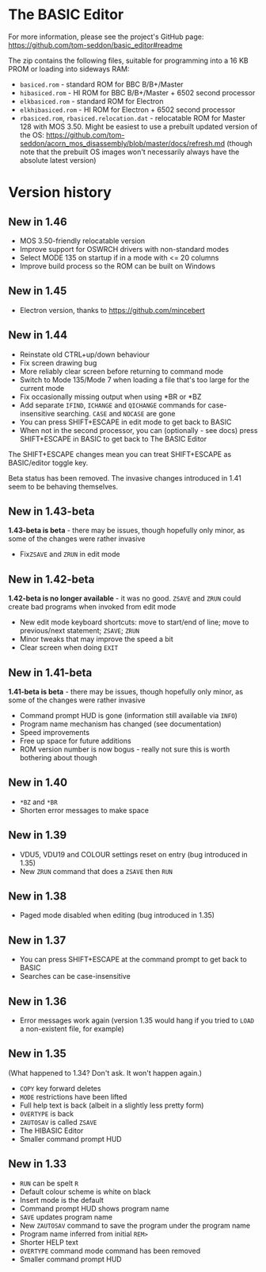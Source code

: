 # The BASIC Editor

For more information, please see the project's GitHub page:
https://github.com/tom-seddon/basic_editor#readme

The zip contains the following files, suitable for programming into a
16 KB PROM or loading into sideways RAM:

* `basiced.rom` - standard ROM for BBC B/B+/Master
* `hibasiced.rom` - HI ROM for BBC B/B+/Master + 6502 second processor
* `elkbasiced.rom` - standard ROM for Electron
* `elkhibasiced.rom` - HI ROM for Electron + 6502 second processor
* `rbasiced.rom`, `rbasiced.relocation.dat` - relocatable ROM for
  Master 128 with MOS 3.50. Might be easiest to use a prebuilt updated
  version of the OS:
  https://github.com/tom-seddon/acorn_mos_disassembly/blob/master/docs/refresh.md
  (though note that the prebuilt OS images won't necessarily always
  have the absolute latest version)

# Version history

## New in 1.46

- MOS 3.50-friendly relocatable version
- Improve support for OSWRCH drivers with non-standard modes
- Select MODE 135 on startup if in a mode with <= 20 columns
- Improve build process so the ROM can be built on Windows

## New in 1.45

- Electron version, thanks to https://github.com/mincebert

## New in 1.44

- Reinstate old CTRL+up/down behaviour
- Fix screen drawing bug
- More reliably clear screen before returning to command mode
- Switch to Mode 135/Mode 7 when loading a file that's too large for
  the current mode
- Fix occasionally missing output when using *BR or *BZ
- Add separate `IFIND`, `ICHANGE` and `QICHANGE` commands for
  case-insensitive searching. `CASE` and `NOCASE` are gone
- You can press SHIFT+ESCAPE in edit mode to get back to BASIC
- When not in the second processor, you can (optionally - see docs)
  press SHIFT+ESCAPE in BASIC to get back to The BASIC Editor
  
The SHIFT+ESCAPE changes mean you can treat SHIFT+ESCAPE as
BASIC/editor toggle key.

Beta status has been removed. The invasive changes introduced in 1.41
seem to be behaving themselves.

## New in 1.43-beta

**1.43-beta is beta** - there may be issues, though hopefully only
minor, as some of the changes were rather invasive

- Fix`ZSAVE` and `ZRUN` in edit mode

## New in 1.42-beta

**1.42-beta is no longer available** - it was no good. `ZSAVE` and `ZRUN`
could create bad programs when invoked from edit mode

- New edit mode keyboard shortcuts: move to start/end of line; move to
  previous/next statement; `ZSAVE`; `ZRUN`
- Minor tweaks that may improve the speed a bit
- Clear screen when doing `EXIT`

## New in 1.41-beta

**1.41-beta is beta** - there may be issues, though hopefully only
minor, as some of the changes were rather invasive

- Command prompt HUD is gone (information still available via `INFO`)
- Program name mechanism has changed (see documentation)
- Speed improvements
- Free up space for future additions
- ROM version number is now bogus - really not sure this is worth
  bothering about though

## New in 1.40

- `*BZ` and `*BR`
- Shorten error messages to make space

## New in 1.39

- VDU5, VDU19 and COLOUR settings reset on entry (bug introduced in
  1.35)
- New `ZRUN` command that does a `ZSAVE` then `RUN`

## New in 1.38

- Paged mode disabled when editing (bug introduced in 1.35)
 
## New in 1.37

- You can press SHIFT+ESCAPE at the command prompt to get back to
  BASIC
- Searches can be case-insensitive

## New in 1.36

- Error messages work again (version 1.35 would hang if you tried to
  `LOAD` a non-existent file, for example)

## New in 1.35

(What happened to 1.34? Don't ask. It won't happen again.)

- `COPY` key forward deletes
- `MODE` restrictions have been lifted
- Full help text is back (albeit in a slightly less pretty form)
- `OVERTYPE` is back
- `ZAUTOSAV` is called `ZSAVE`
- The HIBASIC Editor
- Smaller command prompt HUD

## New in 1.33

- `RUN` can be spelt `R`
- Default colour scheme is white on black
- Insert mode is the default
- Command prompt HUD shows program name
- `SAVE` updates program name
- New `ZAUTOSAV` command to save the program under the program name
- Program name inferred from initial `REM>`
- Shorter HELP text
- `OVERTYPE` command mode command has been removed
- Smaller command prompt HUD
